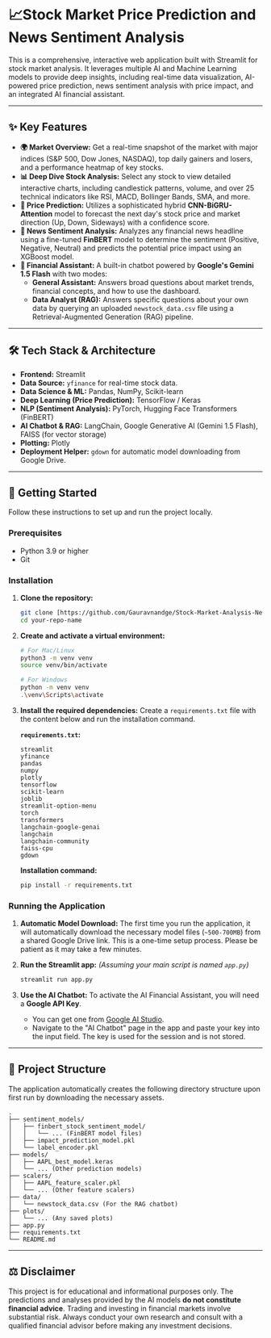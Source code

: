 # 📈Stock Market Price Prediction and News Sentiment Analysis 

This is a comprehensive, interactive web application built with Streamlit for stock market analysis. It leverages multiple AI and Machine Learning models to provide deep insights, including real-time data visualization, AI-powered price prediction, news sentiment analysis with price impact, and an integrated AI financial assistant.



---

## ✨ Key Features

* **🌍 Market Overview:** Get a real-time snapshot of the market with major indices (S&P 500, Dow Jones, NASDAQ), top daily gainers and losers, and a performance heatmap of key stocks.
* **📊 Deep Dive Stock Analysis:** Select any stock to view detailed interactive charts, including candlestick patterns, volume, and over 25 technical indicators like RSI, MACD, Bollinger Bands, SMA, and more.
* **🔮 Price Prediction:** Utilizes a sophisticated hybrid **CNN-BiGRU-Attention** model to forecast the next day's stock price and market direction (Up, Down, Sideways) with a confidence score.
* **📰 News Sentiment Analysis:** Analyzes any financial news headline using a fine-tuned **FinBERT** model to determine the sentiment (Positive, Negative, Neutral) and predicts the potential price impact using an XGBoost model.
* **🤖 Financial Assistant:** A built-in chatbot powered by **Google's Gemini 1.5 Flash** with two modes:
    * **General Assistant:** Answers broad questions about market trends, financial concepts, and how to use the dashboard.
    * **Data Analyst (RAG):** Answers specific questions about your own data by querying an uploaded `newstock_data.csv` file using a Retrieval-Augmented Generation (RAG) pipeline.

---

## 🛠️ Tech Stack & Architecture

* **Frontend:** Streamlit
* **Data Source:** `yfinance` for real-time stock data.
* **Data Science & ML:** Pandas, NumPy, Scikit-learn
* **Deep Learning (Price Prediction):** TensorFlow / Keras
* **NLP (Sentiment Analysis):** PyTorch, Hugging Face Transformers (FinBERT)
* **AI Chatbot & RAG:** LangChain, Google Generative AI (Gemini 1.5 Flash), FAISS (for vector storage)
* **Plotting:** Plotly
* **Deployment Helper:** `gdown` for automatic model downloading from Google Drive.

---

## 🚀 Getting Started

Follow these instructions to set up and run the project locally.

### Prerequisites

* Python 3.9 or higher
* Git

### Installation

1.  **Clone the repository:**
    ```bash
    git clone [https://github.com/Gauravnandge/Stock-Market-Analysis-News-Sentiment-.git)
    cd your-repo-name
    ```

2.  **Create and activate a virtual environment:**
    ```bash
    # For Mac/Linux
    python3 -m venv venv
    source venv/bin/activate

    # For Windows
    python -m venv venv
    .\venv\Scripts\activate
    ```

3.  **Install the required dependencies:**
    Create a `requirements.txt` file with the content below and run the installation command.

    **`requirements.txt`:**
    ```
    streamlit
    yfinance
    pandas
    numpy
    plotly
    tensorflow
    scikit-learn
    joblib
    streamlit-option-menu
    torch
    transformers
    langchain-google-genai
    langchain
    langchain-community
    faiss-cpu
    gdown
    ```

    **Installation command:**
    ```bash
    pip install -r requirements.txt
    ```

### Running the Application

1.  **Automatic Model Download:**
    The first time you run the application, it will automatically download the necessary model files (`~500-700MB`) from a shared Google Drive link. This is a one-time setup process. Please be patient as it may take a few minutes.

2.  **Run the Streamlit app:**
    *(Assuming your main script is named `app.py`)*
    ```bash
    streamlit run app.py
    ```

3.  **Use the AI Chatbot:**
    To activate the AI Financial Assistant, you will need a **Google API Key**.
    * You can get one from [Google AI Studio](https://aistudio.google.com/app/apikey).
    * Navigate to the "AI Chatbot" page in the app and paste your key into the input field. The key is used for the session and is not stored.

---

## 📁 Project Structure

The application automatically creates the following directory structure upon first run by downloading the necessary assets.
 ```
.
├── sentiment_models/
│   ├── finbert_stock_sentiment_model/
│   │   └── ... (FinBERT model files)
│   ├── impact_prediction_model.pkl
│   └── label_encoder.pkl
├── models/
│   ├── AAPL_best_model.keras
│   └── ... (Other prediction models)
├── scalers/
│   ├── AAPL_feature_scaler.pkl
│   └── ... (Other feature scalers)
├── data/
│   └── newstock_data.csv (For the RAG chatbot)
├── plots/
│   └── ... (Any saved plots)
├── app.py
├── requirements.txt
└── README.md
 ```
---

## ⚖️ Disclaimer

This project is for educational and informational purposes only. The predictions and analyses provided by the AI models **do not constitute financial advice**. Trading and investing in financial markets involve substantial risk. Always conduct your own research and consult with a qualified financial advisor before making any investment decisions.
